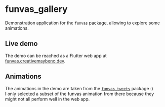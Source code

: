 # funvas_gallery

Demonstration application for the [`funvas` package][funvas], allowing to explore some animations.

## Live demo

The demo can be reached as a Flutter web app at [funvas.creativemaybeno.dev][demo].

## Animations

The animations in the demo are taken from the [`funvas_tweets`][funvas_tweets] package :)  
I only selected a subset of the funvas animation from there because they might not all perform well
in the web app.

[funvas]: https://pub.dev/packages/funvas
[demo]: https://funvas.creativemaybeno.dev
[funvas_tweets]: https://github.com/creativecreatorormaybenot/funvas/tree/master/funvas_tweets
